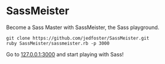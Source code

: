 # SassMeister #

Become a Sass Master with SassMeister, the Sass playground.

    git clone https://github.com/jedfoster/SassMeister.git
    ruby SassMeister/sassmeister.rb -p 3000
  
Go to [127.0.0.1:3000](http://127.0.0.1:3000) and start playing with Sass!
  